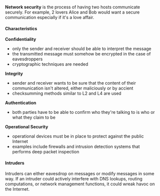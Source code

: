 
**Network security** is the process of having two hosts communicate securely.  For example, 2 lovers Alice and Bob would want a secure communication especially if it's a love affair.

#### Characteristics
**Confidentiality**
- only the sender and receiver should be able to interpret the message
- the transmitted message must somehow be encrypted in the case of eavesdroppers
- cryptographic techniques are needed

**Integrity**
- sender and receiver wants to be sure that the content of their communication isn't altered, either maliciously or by accient
- checksumming methods similar to L2 and L4 are used

**Authentication**
- both parties have to be able to confirm who they're talking to is who or what they claim to be

**Operational Security**
- operational devices must be in place to protect against the public Internet
- examples include firewalls and intrusion detection systems that performs deep packet inspection

#### Intruders
Intruders can either eavesdrop on messages or modify messages in some way. If an intruder could actively interfere with DNS lookups, routing computations, or network management functions, it could wreak havoc on the Internet.